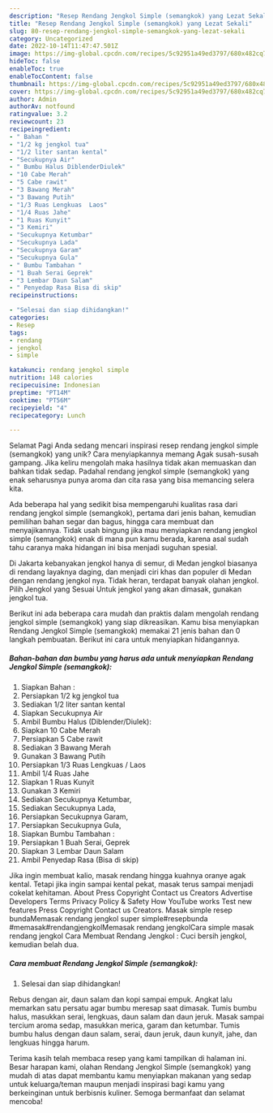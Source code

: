```yaml
---
description: "Resep Rendang Jengkol Simple (semangkok) yang Lezat Sekali"
title: "Resep Rendang Jengkol Simple (semangkok) yang Lezat Sekali"
slug: 80-resep-rendang-jengkol-simple-semangkok-yang-lezat-sekali
category: Uncategorized
date: 2022-10-14T11:47:47.501Z
image: https://img-global.cpcdn.com/recipes/5c92951a49ed3797/680x482cq70/rendang-jengkol-simple-semangkok-foto-resep-utama.jpg
hideToc: false
enableToc: true
enableTocContent: false
thumbnail: https://img-global.cpcdn.com/recipes/5c92951a49ed3797/680x482cq70/rendang-jengkol-simple-semangkok-foto-resep-utama.jpg
cover: https://img-global.cpcdn.com/recipes/5c92951a49ed3797/680x482cq70/rendang-jengkol-simple-semangkok-foto-resep-utama.jpg
author: Admin
authorAv: notfound
ratingvalue: 3.2
reviewcount: 23
recipeingredient:
- " Bahan "
- "1/2 kg jengkol tua"
- "1/2 liter santan kental"
- "Secukupnya Air"
- " Bumbu Halus DiblenderDiulek"
- "10 Cabe Merah"
- "5 Cabe rawit"
- "3 Bawang Merah"
- "3 Bawang Putih"
- "1/3 Ruas Lengkuas  Laos"
- "1/4 Ruas Jahe"
- "1 Ruas Kunyit"
- "3 Kemiri"
- "Secukupnya Ketumbar"
- "Secukupnya Lada"
- "Secukupnya Garam"
- "Secukupnya Gula"
- " Bumbu Tambahan "
- "1 Buah Serai Geprek"
- "3 Lembar Daun Salam"
- " Penyedap Rasa Bisa di skip"
recipeinstructions:

- "Selesai dan siap dihidangkan!"
categories:
- Resep
tags:
- rendang
- jengkol
- simple

katakunci: rendang jengkol simple 
nutrition: 148 calories
recipecuisine: Indonesian
preptime: "PT14M"
cooktime: "PT56M"
recipeyield: "4"
recipecategory: Lunch

---
```



Selamat Pagi Anda sedang mencari inspirasi resep rendang jengkol simple (semangkok) yang unik? Cara menyiapkannya memang Agak susah-susah gampang. Jika keliru mengolah maka hasilnya tidak akan memuaskan dan bahkan tidak sedap. Padahal rendang jengkol simple (semangkok) yang enak seharusnya punya aroma dan cita rasa yang bisa memancing selera kita.


Ada beberapa hal yang sedikit bisa mempengaruhi kualitas rasa dari rendang jengkol simple (semangkok), pertama dari jenis bahan, kemudian pemilihan bahan segar dan bagus, hingga cara membuat dan menyajikannya. Tidak usah bingung jika mau menyiapkan rendang jengkol simple (semangkok) enak di mana pun kamu berada, karena asal sudah tahu caranya maka hidangan ini bisa menjadi suguhan spesial.

Di Jakarta kebanyakan jengkol hanya di semur, di Medan jengkol biasanya di rendang layaknya daging, dan menjadi ciri khas dan populer di Medan dengan rendang jengkol nya. Tidak heran, terdapat banyak olahan jengkol. Pilih Jengkol yang Sesuai Untuk jengkol yang akan dimasak, gunakan jengkol tua.


Berikut ini ada beberapa cara mudah dan praktis dalam mengolah rendang jengkol simple (semangkok) yang siap dikreasikan. Kamu bisa menyiapkan Rendang Jengkol Simple (semangkok) memakai 21 jenis bahan dan 0 langkah pembuatan. Berikut ini cara untuk menyiapkan hidangannya.

<!--inarticleads1-->

##### Bahan-bahan dan bumbu yang harus ada untuk menyiapkan Rendang Jengkol Simple (semangkok):

1. Siapkan  Bahan :
1. Persiapkan 1/2 kg jengkol tua
1. Sediakan 1/2 liter santan kental
1. Siapkan Secukupnya Air
1. Ambil  Bumbu Halus (Diblender/Diulek):
1. Siapkan 10 Cabe Merah
1. Persiapkan 5 Cabe rawit
1. Sediakan 3 Bawang Merah
1. Gunakan 3 Bawang Putih
1. Persiapkan 1/3 Ruas Lengkuas / Laos
1. Ambil 1/4 Ruas Jahe
1. Siapkan 1 Ruas Kunyit
1. Gunakan 3 Kemiri
1. Sediakan Secukupnya Ketumbar,
1. Sediakan Secukupnya Lada,
1. Persiapkan Secukupnya Garam,
1. Persiapkan Secukupnya Gula,
1. Siapkan  Bumbu Tambahan :
1. Persiapkan 1 Buah Serai, Geprek
1. Siapkan 3 Lembar Daun Salam
1. Ambil  Penyedap Rasa (Bisa di skip)


Jika ingin membuat kalio, masak rendang hingga kuahnya oranye agak kental. Tetapi jika ingin sampai kental pekat, masak terus sampai menjadi cokelat kehitaman. About Press Copyright Contact us Creators Advertise Developers Terms Privacy Policy &amp; Safety How YouTube works Test new features Press Copyright Contact us Creators. Masak simple resep bundaMemasak rendang jengkol super simple#resepbunda #memasak#rendangjengkolMemasak rendang jengkolCara simple masak rendang jengkol Cara Membuat Rendang Jengkol : Cuci bersih jengkol, kemudian belah dua. 

<!--inarticleads2-->

##### Cara membuat Rendang Jengkol Simple (semangkok):


1. Selesai dan siap dihidangkan!

Rebus dengan air, daun salam dan kopi sampai empuk. Angkat lalu memarkan satu persatu agar bumbu meresap saat dimasak. Tumis bumbu halus, masukkan serai, lengkuas, daun salam dan daun jeruk. Masak sampai tercium aroma sedap, masukkan merica, garam dan ketumbar. Tumis bumbu halus dengan daun salam, serai, daun jeruk, daun kunyit, jahe, dan lengkuas hingga harum. 

Terima kasih telah membaca resep yang kami tampilkan di halaman ini. Besar harapan kami, olahan Rendang Jengkol Simple (semangkok) yang mudah di atas dapat membantu kamu menyiapkan makanan yang sedap untuk keluarga/teman maupun menjadi inspirasi bagi kamu yang berkeinginan untuk berbisnis kuliner. Semoga bermanfaat dan selamat mencoba!

